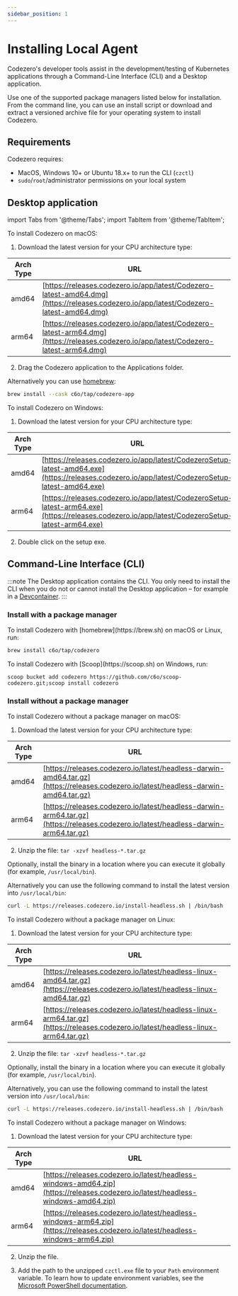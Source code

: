 ```yaml
---
sidebar_position: 1
---
```


# Installing Local Agent

Codezero's developer tools assist in the development/testing of Kubernetes applications through a Command-Line Interface (CLI) and a Desktop application.

Use one of the supported package managers listed below for installation. From the command line, you can use an install script or download and extract a versioned archive file for your operating system to install Codezero.

## Requirements

Codezero requires:

- MacOS, Windows 10+ or Ubuntu 18.x+ to run the CLI (`czctl`)
- `sudo`/`root`/administrator permissions on your local system

## Desktop application

import Tabs from '@theme/Tabs';
import TabItem from '@theme/TabItem';

<Tabs>
<TabItem value="macos" label="macOS" default>
   To install Codezero on macOS:

   1. Download the latest version for your CPU architecture type:

   | Arch Type | URL                                                               |
   | --------- | ----------------------------------------------------------------- |
   | amd64     | [https://releases.codezero.io/app/latest/Codezero-latest-amd64.dmg](https://releases.codezero.io/app/latest/Codezero-latest-amd64.dmg) |
   | arm64     | [https://releases.codezero.io/app/latest/Codezero-latest-arm64.dmg](https://releases.codezero.io/app/latest/Codezero-latest-arm64.dmg) |

   2. Drag the Codezero application to the Applications folder.

   Alternatively you can use [homebrew](https://brew.sh):

   ```bash
   brew install --cask c6o/tap/codezero-app
   ```

</TabItem>
<TabItem value="windows" label="Windows">
   To install Codezero on Windows:

   1. Download the latest version for your CPU architecture type:

   | Arch Type | URL                                                                    |
   | --------- | ---------------------------------------------------------------------- |
   | amd64     | [https://releases.codezero.io/app/latest/CodezeroSetup-latest-amd64.exe](https://releases.codezero.io/app/latest/CodezeroSetup-latest-amd64.exe) |
   | arm64     | [https://releases.codezero.io/app/latest/CodezeroSetup-latest-arm64.exe](https://releases.codezero.io/app/latest/CodezeroSetup-latest-arm64.exe) |

   2. Double click on the setup exe.
</TabItem>

</Tabs>

## Command-Line Interface (CLI)

:::note
The Desktop application contains the CLI. You only need to install the CLI when you do not or cannot install the Desktop application – for example in a [Devcontainer](https://containers.dev/).
:::

### Install with a package manager

<Tabs>
<TabItem value="homebrew" label="Homebrew" default>
   To install Codezero with [homebrew](https://brew.sh) on macOS or Linux, run:

   ```bash
   brew install c6o/tap/codezero
   ```

</TabItem>
<TabItem value="scoop" label="Scoop">
   To install Codezero with [Scoop](https://scoop.sh) on Windows, run:

   ```
   scoop bucket add codezero https://github.com/c6o/scoop-codezero.git;scoop install codezero
   ```

</TabItem>
</Tabs>

### Install without a package manager

<Tabs>
<TabItem value="macos" label="macOS" default>
   To install Codezero without a package manager on macOS:

   1. Download the latest version for your CPU architecture type:

   | Arch Type | URL                                                             |
   | --------- | --------------------------------------------------------------- |
   | amd64     | [https://releases.codezero.io/latest/headless-darwin-amd64.tar.gz](https://releases.codezero.io/latest/headless-darwin-amd64.tar.gz) |
   | arm64     | [https://releases.codezero.io/latest/headless-darwin-arm64.tar.gz](https://releases.codezero.io/latest/headless-darwin-arm64.tar.gz) |

   2. Unzip the file: `tar -xzvf headless-*.tar.gz`

   Optionally, install the binary in a location where you can execute it globally (for example, `/usr/local/bin`).

   Alternatively you can use the following command to install the latest version into `/usr/local/bin`:

   ```bash
   curl -L https://releases.codezero.io/install-headless.sh | /bin/bash
   ```

</TabItem>
<TabItem value="linux" label="Linux">
   To install Codezero without a package manager on Linux:

   1. Download the latest version for your CPU architecture type:

   | Arch Type | URL                                                             |
   | --------- | --------------------------------------------------------------- |
   | amd64     | [https://releases.codezero.io/latest/headless-linux-amd64.tar.gz](https://releases.codezero.io/latest/headless-linux-amd64.tar.gz)  |
   | arm64     | [https://releases.codezero.io/latest/headless-linux-arm64.tar.gz](https://releases.codezero.io/latest/headless-linux-arm64.tar.gz)  |

   2. Unzip the file: `tar -xzvf headless-*.tar.gz`

   Optionally, install the binary in a location where you can execute it globally (for example, `/usr/local/bin`).

   Alternatively, you can use the following command to install the latest version into `/usr/local/bin`:

   ```bash
   curl -L https://releases.codezero.io/install-headless.sh | /bin/bash
   ```

</TabItem>
<TabItem value="windows" label="Windows">
   To install Codezero without a package manager on Windows:

   1. Download the latest version for your CPU architecture type:

   | Arch Type | URL                                                            |
   | --------- | -------------------------------------------------------------- |
   | amd64     | [https://releases.codezero.io/latest/headless-windows-amd64.zip](https://releases.codezero.io/latest/headless-windows-amd64.zip) |
   | arm64     | [https://releases.codezero.io/latest/headless-windows-arm64.zip](https://releases.codezero.io/latest/headless-windows-arm64.zip) |

   2. Unzip the file.

   3. Add the path to the unzipped `czctl.exe` file to your `Path` environment variable.
      To learn how to update environment variables, see the
      [Microsoft PowerShell documentation](https://learn.microsoft.com/en-us/powershell/module/microsoft.powershell.core/about/about_environment_variables?view=powershell-7.3#saving-changes-to-environment-variables).
</TabItem>

</Tabs>
